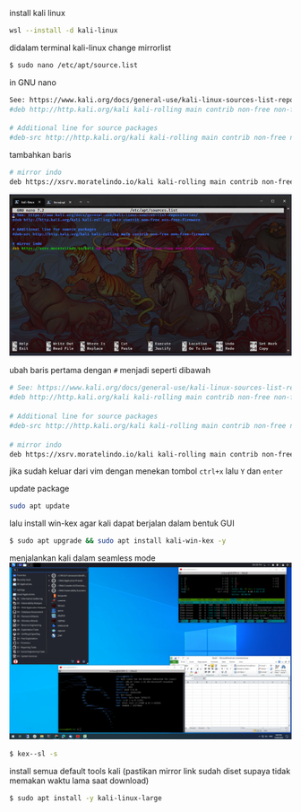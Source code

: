 install kali linux

```bash
wsl --install -d kali-linux
```

didalam terminal kali-linux
change mirrorlist

```bash
$ sudo nano /etc/apt/source.list
```

in GNU nano

```bash
See: https://www.kali.org/docs/general-use/kali-linux-sources-list-repositories/
#deb http://http.kali.org/kali kali-rolling main contrib non-free non-free-firmware

# Additional line for source packages
#deb-src http://http.kali.org/kali kali-rolling main contrib non-free non-free-firmware
```

tambahkan baris

```bash
# mirror indo
deb https://xsrv.moratelindo.io/kali kali-rolling main contrib non-free non-free-firmware
```

![img1](img/Screenshot%202023-09-12%20074938.png)

ubah baris pertama dengan `#` menjadi seperti dibawah

```bash
# See: https://www.kali.org/docs/general-use/kali-linux-sources-list-repositories/
#deb http://http.kali.org/kali kali-rolling main contrib non-free non-free-firmware

# Additional line for source packages
#deb-src http://http.kali.org/kali kali-rolling main contrib non-free non-free-firmware

# mirror indo
deb https://xsrv.moratelindo.io/kali kali-rolling main contrib non-free non-free-firmware
```

jika sudah keluar dari vim dengan menekan tombol `ctrl+x` lalu `Y` dan `enter`

update package

```bash
sudo apt update
```

lalu install win-kex agar kali dapat berjalan dalam bentuk GUI

```bash
$ sudo apt upgrade && sudo apt install kali-win-kex -y
```

menjalankan kali dalam seamless mode
![img2](img/win-kex-sl.png)

```bash
$ kex--sl -s
```

install semua default tools kali
(pastikan mirror link sudah diset supaya tidak memakan waktu lama saat download)

```bash
$ sudo apt install -y kali-linux-large
```
